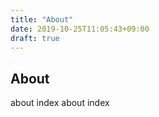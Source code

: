 ```yaml
---
title: "About"
date: 2019-10-25T11:05:43+09:00
draft: true
---
```


## About
about index about index
